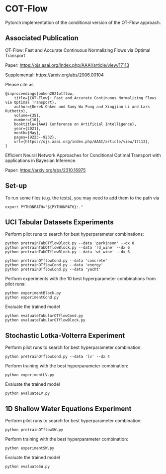# COT-Flow
Pytorch implementation of the conditional version of the OT-Flow approach.

## Associated Publication

OT-Flow: Fast and Accurate Continuous Normalizing Flows via Optimal Transport

Paper: https://ojs.aaai.org/index.php/AAAI/article/view/17113

Supplemental: https://arxiv.org/abs/2006.00104

Please cite as
    
    @inproceedings{onken2021otflow, 
        title={{OT-Flow}: Fast and Accurate Continuous Normalizing Flows via Optimal Transport},
        author={Derek Onken and Samy Wu Fung and Xingjian Li and Lars Ruthotto},
	    volume={35}, 
	    number={10}, 
	    booktitle={AAAI Conference on Artificial Intelligence}, 
	    year={2021}, 
	    month={May},
	    pages={9223--9232},
	    url={https://ojs.aaai.org/index.php/AAAI/article/view/17113}, 
    }

Efficient Neural Network Approaches for Conditional Optimal Transport with 
applications in Bayesian Inference.

Paper: https://arxiv.org/abs/2310.16975

## Set-up

To run some files (e.g. the tests), you may need to add them to the path via
```
export PYTHONPATH="${PYTHONPATH}:."
```

## UCI Tabular Datasets Experiments
Perform pilot runs to search for best hyperparameter combinations:

```
python pretrainTabOTflowBlock.py --data 'parkinson' --dx 8
python pretrainTabOTflowBlock.py --data 'rd_wine' --dx 6
python pretrainTabOTflowBlock.py --data 'wt_wine' --dx 6

python pretrainOTflowCond.py --data 'concrete'
python pretrainOTflowCond.py --data 'energy'
python pretrainOTflowCond.py --data 'yacht'
```

Perform experiments with the 10 best hyperparameter combinations from pilot runs:
```
python experimentBlock.py
python experimentCond.py
```

Evaluate the trained model
```
python evaluateTabularOTflowCond.py
python evaluateTabularOTflowBlock.py
```

## Stochastic Lotka-Volterra Experiment

Perform pilot runs to search for best hyperparameter combination:
```
python pretrainOTflowCond.py --data 'lv' --dx 4
```

Perform training with the best hyperparameter combination:
```
python experimentLV.py
```

Evaluate the trained model
```
python evaluateLV.py
```

## 1D Shallow Water Equations Experiment
Perform pilot runs to search for best hyperparameter combination:
```
python pretrainOTflowSW.py
```

Perform training with the best hyperparameter combination:
```
python experimentSW.py
```

Evaluate the trained model
```
python evaluateSW.py
```







